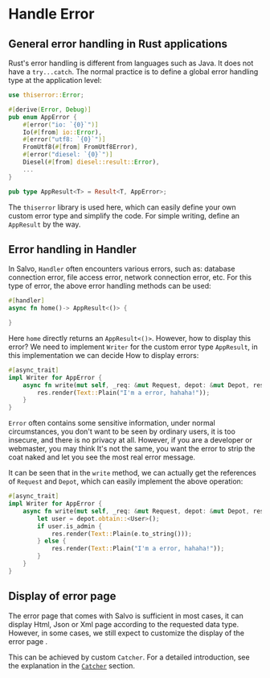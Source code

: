 # Handle Error

## General error handling in Rust applications

Rust's error handling is different from languages such as Java. It does not have a `try...catch`. The normal practice is to define a global error handling type at the application level:

```rust
use thiserror::Error;

#[derive(Error, Debug)]
pub enum AppError {
    #[error("io: `{0}`")]
    Io(#[from] io::Error),
    #[error("utf8: `{0}`")]
    FromUtf8(#[from] FromUtf8Error),
    #[error("diesel: `{0}`")]
    Diesel(#[from] diesel::result::Error),
    ...
}

pub type AppResult<T> = Result<T, AppError>;
```

The `thiserror` library is used here, which can easily define your own custom error type and simplify the code. For simple writing, define an `AppResult` by the way.

## Error handling in Handler

In Salvo, `Handler` often encounters various errors, such as: database connection error, file access error, network connection error, etc. For this type of error, the above error handling methods can be used:

```rust
#[handler]
async fn home()-> AppResult<()> {

}
```
Here `home` directly returns an `AppResult<()>`. However, how to display this error? We need to implement `Writer` for the custom error type `AppResult`, in this implementation we can decide How to display errors:

```rust
#[async_trait]
impl Writer for AppError {
    async fn write(mut self, _req: &mut Request, depot: &mut Depot, res: &mut Response) {
        res.render(Text::Plain("I'm a error, hahaha!"));
    }
}
```

`Error` often contains some sensitive information, under normal circumstances, you don't want to be seen by ordinary users, it is too insecure, and there is no privacy at all. However, if you are a developer or webmaster, you may think It's not the same, you want the error to strip the coat naked and let you see the most real error message.

It can be seen that in the `write` method, we can actually get the references of `Request` and `Depot`, which can easily implement the above operation:

```rust
#[async_trait]
impl Writer for AppError {
    async fn write(mut self, _req: &mut Request, depot: &mut Depot, res: &mut Response) {
        let user = depot.obtain::<User>();
        if user.is_admin {
            res.render(Text::Plain(e.to_string()));
        } else {
            res.render(Text::Plain("I'm a error, hahaha!"));
        }
    }
}
```

## Display of error page

The error page that comes with Salvo is sufficient in most cases, it can display Html, Json or Xml page according to the requested data type. However, in some cases, we still expect to customize the display of the error page .

This can be achieved by custom `Catcher`. For a detailed introduction, see the explanation in the [`Catcher`](../core/catcher.html) section.